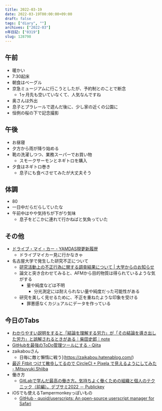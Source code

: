 ```yaml
---
title: 2022-03-19
date: 2022-03-19T00:00:00+09:00
draft: false
tags: ["diary", ""]
archives: ["2022-03"]
n年日記: ["0319"]
slug: 128798
---
```

## 午前
- 暖かい
- 7:30起床
- 朝食はベーグル
- 京急ミュージアムに行こうとしたが、予約制とのことで断念
  - 1ヶ月先も空いていなくて、人気なんですね
- 奥さんは外出
- 息子とプラレールで遊んだ後に、少し家の近くの公園に
- 恒例の桜の下で記念撮影
## 午後
- お昼寝
- 夕方から雨が降り始める
- 靴の洗濯しつつ、業務スーパーでお買い物
  - スモークサーモンとネギトロを購入
- 夕食はネギトロ巻き
  - 息子にも食べさせてみたが大丈夫そう
## 体調
- 80
- 一日中だらだらしていたな
- 午前中はやや気持ちが下がり気味
  - 息子をどこかに連れて行かねばと気負っていた
## その他
- [ドライブ・マイ・カー - YAMDAS現更新履歴](https://yamdas.hatenablog.com/entry/20220318/drive-my-car)
  - ドライブマイカー見に行かなきゃ
- 名古屋大学で発生した研究不正について
  - [研究活動上の不正行為に関する調査結果について | 大学からのお知らせ](https://www.nagoya-u.ac.jp/info/20220316_jimu.html)
  - 論文と突き合わせてみると、AFMから目的物質は得られているような気がする
    - 量や純度などは不明
      - 分光測定には耐えられない量や純度だった可能性がある
  - 研究を美しく見せるために、不正を重ねたような印象を受ける
    - 罪悪感なくカジュアルにデータを作っている
## 今日のTabs
- [わかりやすい説明をすると「結論を理解する労力」が「その結論を導き出した労力」と誤解されるときがある｜柴田史郎｜note](https://note.com/4bata/n/n0a44276a0ef1?fbclid=IwAR3LUtuNh1GoVgRhGLStT0O02V-l37dhvkzsJZOpy47jzibxLBwTdY2ncZQ)
- [GitHubを最強のToDo管理ツールにする - Qiita](https://qiita.com/o_ob/items/fd45fba2a9af0ce963c3)
- zaikabouさん
  - 日毎に敵と懶惰に戦う](https://zaikabou.hatenablog.com/)
- [最近 Fitbit つけて散歩してるので CircleCI + Pixela で見えるようにしてみた - Mitsuyuki.Shiiba](https://bufferings.hatenablog.com/entry/2022/02/27/150342)
- 働き方
  - [GitLabで学んだ最高の働き方。気持ちよく働くための組織と個人のテクニック（前編）。デブサミ2022 － Publickey](https://www.publickey1.jp/blog/22/gitlab2022.html)
- iOSでも使えるTampermonkeyっぽいもの
  - [GitHub - quoid/userscripts: An open-source userscript manager for Safari](https://github.com/quoid/userscripts#installation)
